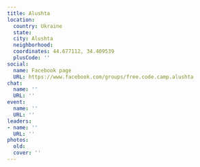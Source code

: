 ```yaml
---
title: Alushta
location:
  country: Ukraine
  state: 
  city: Alushta
  neighborhood: 
  coordinates: 44.677112, 34.409539
  plusCode: ''
social:
  name: Facebook page
  URL: https://www.facebook.com/groups/free.code.camp.alushta
chat:
  name: ''
  URL: ''
event:
  name: ''
  URL: ''
leaders:
- name: ''
  URL: ''
photos:
  old: 
  cover: ''
---
```

